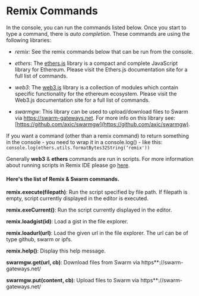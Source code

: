 Remix Commands
==============

In the console, you can run the commands listed below.  Once you start to type a command, there is *auto completion*.  These commands are using the following libraries:

+ *remix*: See the remix commands below that can be run from the console. 

+ *ethers*: The [ethers.js](https://docs.ethers.io) library is a compact and complete JavaScript library for Ethereum. Please visit the Ethers.js documentation site for a full list of commands.
 
+ *web3*: The [web3.js](https://web3js.readthedocs.io) library is a collection of modules which contain specific functionality for the ethereum ecosystem. Please visit the Web3.js documentation site for a full list of commands.

+ *swarmgw*: This library can be used to upload/download files to Swarm via https://swarm-gateways.net.  For more info on this library see: [https://github.com/axic/swarmgw](https://github.com/axic/swarmgw).

If you want a command (other than a remix command) to return something in the console - you need to wrap it in a console.log() - like this: `console.log(ethers.utils.formatBytes32String(‘remix'))`

Generally **web3** & **ethers** commands are run in scripts. 
For more information about running scripts in Remix IDE please go [here](running_scripts.html).


#### Here's the list of Remix & Swarm commands.  

**remix.execute(filepath)**: Run the script specified by file path. If filepath is empty, script currently displayed in the editor is executed.

**remix.exeCurrent()**: Run the script currently displayed in the editor.

**remix.loadgist(id)**: Load a gist in the file explorer.

**remix.loadurl(url)**: Load the given url in the file explorer. The url can be of type github, swarm or ipfs.

**remix.help()**: Display this help message.

**swarmgw.get(url, cb)**: Download files from Swarm via https**://swarm-gateways.net/

**swarmgw.put(content, cb)**: Upload files to Swarm via https**://swarm-gateways.net/
